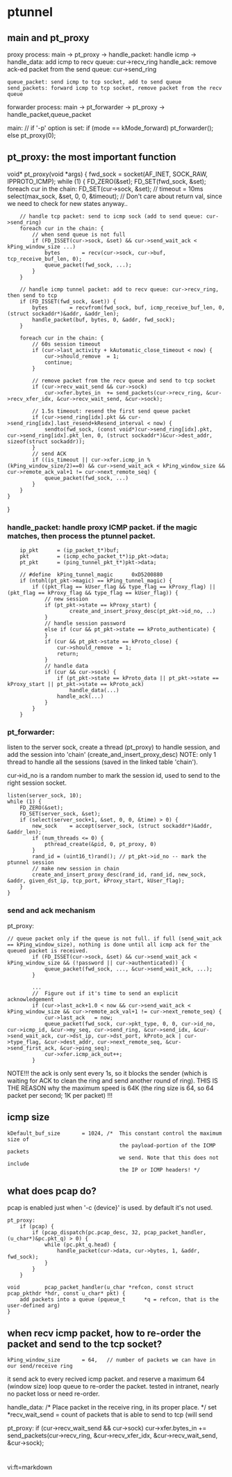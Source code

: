 # ptunnel

##  main and pt_proxy

proxy process:
main -> pt_proxy -> 
	handle_packet: handle icmp ->
		handle_data: add icmp to recv queue: cur->recv_ring
		handle_ack: remove ack-ed packet from the send queue: cur->send_ring

	queue_packet: send icmp to tcp socket, add to send queue
	send_packets: forward icmp to tcp socket, remove packet from the recv queue

forwarder process:
main -> pt_forwarder -> pt_proxy -> handle_packet,queue_packet

main:
	// if '-p' option is set:
	if (mode == kMode_forward) 
		pt_forwarder();
	else
		pt_proxy(0);
	
## pt_proxy: **the most important function**

void*		pt_proxy(void *args) {
	fwd_sock		= socket(AF_INET, SOCK_RAW, IPPROTO_ICMP);
	while (1) {
		FD_ZERO(&set);
		FD_SET(fwd_sock, &set);
		foreach cur in the chain:
				FD_SET(cur->sock, &set);
		// timeout = 10ms
		select(max_sock, &set, 0, 0, &timeout);	//	Don't care about return val, since we need to check for new states anyway..
		
		// handle tcp packet: send to icmp sock (add to send queue: cur->send_ring)
		foreach cur in the chain: {
			// when send queue is not full
			if (FD_ISSET(cur->sock, &set) && cur->send_wait_ack < kPing_window_size ...)
				bytes		= recv(cur->sock, cur->buf, tcp_receive_buf_len, 0);
				queue_packet(fwd_sock, ...);
			}
		}
		
		// handle icmp tunnel packet: add to recv queue: cur->recv_ring, then send to tcp
		if (FD_ISSET(fwd_sock, &set)) {
			bytes		= recvfrom(fwd_sock, buf, icmp_receive_buf_len, 0, (struct sockaddr*)&addr, &addr_len);
			handle_packet(buf, bytes, 0, &addr, fwd_sock);
		}
		
		foreach cur in the chain: {
			// 60s session timeout
			if (cur->last_activity + kAutomatic_close_timeout < now) {
				cur->should_remove	= 1;
				continue;
			}

			// remove packet from the recv queue and send to tcp socket
			if (cur->recv_wait_send && cur->sock)
				cur->xfer.bytes_in	+= send_packets(cur->recv_ring, &cur->recv_xfer_idx, &cur->recv_wait_send, &cur->sock);

			// 1.5s timeout: resend the first send queue packet
			if (cur->send_ring[idx].pkt && cur->send_ring[idx].last_resend+kResend_interval < now) {
				sendto(fwd_sock, (const void*)cur->send_ring[idx].pkt, cur->send_ring[idx].pkt_len, 0, (struct sockaddr*)&cur->dest_addr, sizeof(struct sockaddr));
			}
			// send ACK
			if ((is_timeout || cur->xfer.icmp_in % (kPing_window_size/2)==0) && cur->send_wait_ack < kPing_window_size && cur->remote_ack_val+1 != cur->next_remote_seq) {
				queue_packet(fwd_sock, ...)
			}
		}
	}
}

### handle_packet: handle proxy ICMP packet. if the magic matches, then process the ptunnel packet.

		ip_pkt		= (ip_packet_t*)buf;
		pkt			= (icmp_echo_packet_t*)ip_pkt->data;
		pt_pkt		= (ping_tunnel_pkt_t*)pkt->data;

		// #define	kPing_tunnel_magic		0xD5200880
		if (ntohl(pt_pkt->magic) == kPing_tunnel_magic) {
			if ((pkt_flag == kUser_flag && type_flag == kProxy_flag) || (pkt_flag == kProxy_flag && type_flag == kUser_flag)) {
				// new session
				if (pt_pkt->state == kProxy_start) {
						create_and_insert_proxy_desc(pt_pkt->id_no, ..)
				}
				// handle session password
				else if (cur && pt_pkt->state == kProto_authenticate) {
				}
				if (cur && pt_pkt->state == kProto_close) {
					cur->should_remove	= 1;
					return;
				}
				// handle data
				if (cur && cur->sock) {
					if (pt_pkt->state == kProto_data || pt_pkt->state == kProxy_start || pt_pkt->state == kProto_ack)
						handle_data(...)
					handle_ack(...)
				}
			}
		}

### pt_forwarder:

listen to the server sock, create a thread (pt_proxy) to handle session, and add the session into 'chain' (create_and_insert_proxy_desc)
NOTE: only 1 thread to handle all the sessions (saved in the linked table 'chain').

cur->id_no is a random number to mark the session id, used to send to the right session socket.

	listen(server_sock, 10);
	while (1) {
		FD_ZERO(&set);
		FD_SET(server_sock, &set);
		if (select(server_sock+1, &set, 0, 0, &time) > 0) {
			new_sock	= accept(server_sock, (struct sockaddr*)&addr, &addr_len);
			if (num_threads <= 0) {
				pthread_create(&pid, 0, pt_proxy, 0)
			}
			rand_id	= (uint16_t)rand(); // pt_pkt->id_no -- mark the ptunnel session
			// make new session in chain
			create_and_insert_proxy_desc(rand_id, rand_id, new_sock, &addr, given_dst_ip, tcp_port, kProxy_start, kUser_flag);
		}
	}

### send and ack mechanism

pt_proxy:

	// queue packet only if the queue is not full. if full (send_wait_ack == kPing_window_size), nothing is done until all icmp ack for the queued packet is received.
			if (FD_ISSET(cur->sock, &set) && cur->send_wait_ack < kPing_window_size && (!password || cur->authenticated)) {
				queue_packet(fwd_sock, ..., &cur->send_wait_ack, ...);
			}

			...
			//	Figure out if it's time to send an explicit acknowledgement
			if (cur->last_ack+1.0 < now && cur->send_wait_ack < kPing_window_size && cur->remote_ack_val+1 != cur->next_remote_seq) {
				cur->last_ack	= now;
				queue_packet(fwd_sock, cur->pkt_type, 0, 0, cur->id_no, cur->icmp_id, &cur->my_seq, cur->send_ring, &cur->send_idx, &cur->send_wait_ack, cur->dst_ip, cur->dst_port, kProto_ack | cur->type_flag, &cur->dest_addr, cur->next_remote_seq, &cur->send_first_ack, &cur->ping_seq);
				cur->xfer.icmp_ack_out++;
			}

NOTE!!! the ack is only sent every 1s, so it blocks the sender (which is waiting for ACK to clean the ring and send another round of ring).
THIS IS THE REASON why the maximum speed is 64K (the ring size is 64, so 64 packet per second; 1K per packet) !!!

## icmp size

	kDefault_buf_size		= 1024,	/*	This constant control the maximum size of
										the payload-portion of the ICMP packets
										we send. Note that this does not include
										the IP or ICMP headers!	*/

## what does pcap do?

pcap is enabled just when '-c {device}' is used. by default it's not used.

	pt_proxy:
		if (pcap) {
			if (pcap_dispatch(pc.pcap_desc, 32, pcap_packet_handler, (u_char*)&pc.pkt_q) > 0) {
				while (pc.pkt_q.head) {
					handle_packet(cur->data, cur->bytes, 1, &addr, fwd_sock);
				}
			}
		}

	void		pcap_packet_handler(u_char *refcon, const struct pcap_pkthdr *hdr, const u_char* pkt) {
		add packets into a queue (pqueue_t		*q = refcon, that is the user-defined arg)
	}


## when recv icmp packet, how to re-order the packet and send to the tcp socket?

	kPing_window_size		= 64,	// number of packets we can have in our send/receive ring

it send ack to every recived icmp packet. and reserve a maximum 64 (window size) loop queue to re-order the packet.
tested in intranet, nearly no packet loss or need re-order.

handle_data:
	/*	Place packet in the receive ring, in its proper place. */
	set *recv_wait_send = count of packets that is able to send to tcp (will send 

pt_proxy:
			if (cur->recv_wait_send && cur->sock)
				cur->xfer.bytes_in	+= send_packets(cur->recv_ring, &cur->recv_xfer_idx, &cur->recv_wait_send, &cur->sock);

#
vi:ft=markdown
